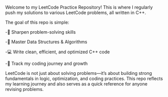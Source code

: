 Welcome to my LeetCode Practice Repository!
This is where I regularly push my solutions to various LeetCode problems, all written in C++.

The goal of this repo is simple:

-📘 Sharpen problem-solving skills

-🧠 Master Data Structures & Algorithms

-💻 Write clean, efficient, and optimized C++ code

-🚀 Track my coding journey and growth

LeetCode is not just about solving problems—it’s about building strong fundamentals in logic, optimization, and coding practices.
This repo reflects my learning journey and also serves as a quick reference for anyone revising problems.
